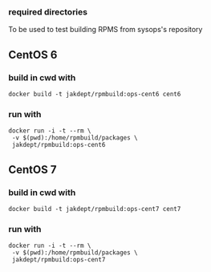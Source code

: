 
### required directories ###

To be used to test building RPMS from sysops's repository

## CentOS 6
### build in cwd with ###
```
docker build -t jakdept/rpmbuild:ops-cent6 cent6
```

### run with ###
```
docker run -i -t --rm \
 -v $(pwd):/home/rpmbuild/packages \
 jakdept/rpmbuild:ops-cent6
```

## CentOS 7 ##
### build in cwd with ###
```
docker build -t jakdept/rpmbuild:ops-cent7 cent7
```

### run with ###
```
docker run -i -t --rm \
 -v $(pwd):/home/rpmbuild/packages \
 jakdept/rpmbuild:ops-cent7
```
